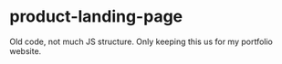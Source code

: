 # product-landing-page

Old code, not much JS structure. Only keeping this us for my portfolio website.
